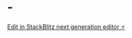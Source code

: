 # -

[Edit in StackBlitz next generation editor ⚡️](https://stackblitz.com/~/github.com/xiaonvwu210/-)